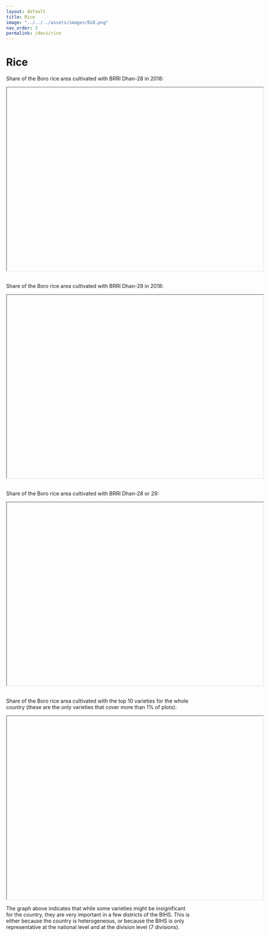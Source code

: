 ```yaml
---
layout: default
title: Rice
image: "../../../assets/images/DiD.png"
nav_order: 3
permalink: /docs/rice
---
```


# Rice


Share of the Boro rice area cultivated with BRRI Dhan-28 in 2018:
<iframe src="" height="500" width="700"> Rice </iframe>

<br>
<br>

Share of the Boro rice area cultivated with BRRI Dhan-29 in 2018:
<iframe src="" height="500" width="700"> Rice </iframe>

<br>
<br>

Share of the Boro rice area cultivated with BRRI Dhan-28 or 29:
<iframe src="" height="500" width="700"> Rice </iframe>

<br>
<br>

Share of the Boro rice area cultivated with the top 10 varieties for the whole country (these are the only varieties that cover more than 1% of plots):
<iframe src="" height="500" width="700"> Rice </iframe>

The graph above indicates that while some varieties might be insignificant for the country, they are very important in a few districts of the BIHS. This is either because the country is heterogeneous, or because the BIHS is only representative at the national level and at the division level (7 divisions).
